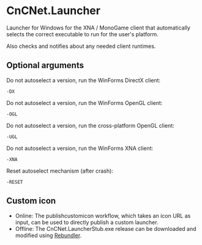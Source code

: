 
# CnCNet.Launcher

Launcher for Windows for the XNA / MonoGame client that automatically selects the correct executable to run for the user's platform.

Also checks and notifies about any needed client runtimes.

## Optional arguments

Do not autoselect a version, run the WinForms DirectX client:
```
-DX
```
Do not autoselect a version, run the WinForms OpenGL client:
```
-OGL
```
Do not autoselect a version, run the cross-platform OpenGL client:
```
-UGL
```
Do not autoselect a version, run the WinForms XNA client:
```
-XNA
```
Reset autoselect mechanism (after crash):
```
-RESET
```

## Custom icon

- Online: The publishcustomicon workflow, which takes an icon URL as input, can be used to directly publish a custom launcher.
- Offline: The CnCNet.LauncherStub.exe release can be downloaded and modified using [Rebundler](https://github.com/Rans4ckeR/Rebundler).